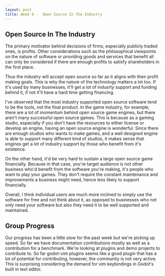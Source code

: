 ```yaml
---
layout: post
title: Week 9 -  Open Source In The Industry
---
```


## Open Source In The Industry

The primary motivator behind decisions of firms, especially publicly traded ones, is profits. Other considerations such as the philosophical viewpoints on the nature of software or providing goods and services that benefit all can only be considered if there are enough profits to satisfy shareholders in the first place. 

Thus the industry will accept open source so far as it aligns with their profit making goals. This is why the nature of the technology matters a lot too. If it's used by many businesses, it'll get a lot of indusrty support and funding behind it, if not it'll have a hard time getting financing.

<!-- more -->

I've observed that the most industry supported open source software tend to be the tools, not the final product. In the game industry, for example, there are a lot of momentum behind open source game engines, but there aren't many successful open source games. This is because as a gaming studio, especially if you don't have the resources to either license or develop an engine, having an open source engine is wonderful. Since there are enough studios who wants to make games, and a well designed engine is able to support many different kind of studios, it makes sense that engines get a lot of industry support by those who benefit from it's existence.

On the other hand, it'd be very hard to sustain a large open source game financially. Because in that case, you're target audience is not other business who'd benefit from the software you're making, it's people who want to play your games. They don't require the constant maintenance and improvements a business might need, hence less likely to support financially.

Overall, I think individual users are much more inclined to simply use the software for free and not think about it, as opposed to businesses who not only need your software but also they need it to be well supported and maintained. 

## Group Progress

Our progress has been a little slow for the past week but we're picking up speed. So far we have documentation contributions mostly as well as a contribution for a benchmark. We're looking at plugins and demo projects to contribute to. So far godot-vim plugins seems like a good plugin that has a lot of potential for contributing, however, the community is not very active. This is surprising considering the demand for vim keybindings in Godot's built in text editor.

<!--
Make your blog post. Reflect on the videos you watched about different industries' use of open source technologies, the reasons behind use of open source and the relationship between industry and open source projects. Also reflect on your group's progress on the project. Are there surprises in the project you selected. What has been the biggest challenge so far.
-->

